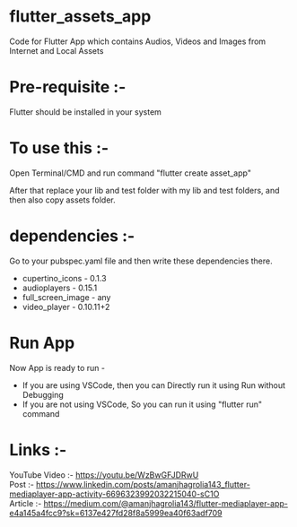 # flutter_assets_app
Code for Flutter App which contains Audios, Videos and Images from Internet and Local Assets

# Pre-requisite :-   
Flutter should be installed in your system   

# To use this :-  
Open Terminal/CMD and run command "flutter create asset_app"  
  
After that replace your lib and test folder with my lib and test folders, and then also copy assets folder.  

# dependencies :- 
Go to your pubspec.yaml file and then write these dependencies there.  
- cupertino_icons - 0.1.3  
- audioplayers - 0.15.1  
- full_screen_image - any  
- video_player - 0.10.11+2  

# Run App
Now App is ready to run -   
- If you are using VSCode, then you can Directly run it using Run without Debugging  
- If you are not using VSCode, So you can run it using "flutter run" command  

# Links :-  
YouTube Video :- https://youtu.be/WzBwGFJDRwU  
Post :- https://www.linkedin.com/posts/amanjhagrolia143_flutter-mediaplayer-app-activity-6696323992032215040-sC1O  
Article :- https://medium.com/@amanjhagrolia143/flutter-mediaplayer-app-e4a145a4fcc9?sk=6137e427fd28f8a5999ea40f63adf709  
